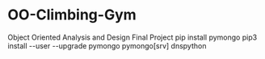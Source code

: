 # OO-Climbing-Gym
Object Oriented Analysis and Design Final Project
pip install pymongo
pip3 install --user --upgrade pymongo pymongo[srv] dnspython
